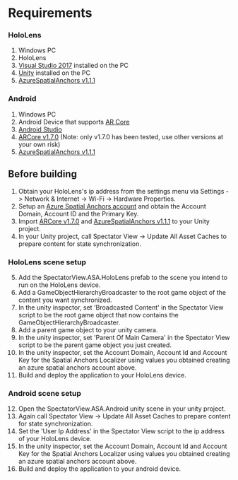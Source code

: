 # Requirements
### HoloLens
1. Windows PC
2. HoloLens
3. [Visual Studio 2017](https://visualstudio.microsoft.com/vs/) installed on the PC
4. [Unity](https://unity3d.com/get-unity/download) installed on the PC
5. [AzureSpatialAnchors v1.1.1](https://github.com/Azure/azure-spatial-anchors-samples/releases/tag/v1.1.1)

### Android
1. Windows PC
2. Android Device that supports [AR Core](https://developers.google.com/ar/discover/supported-devices)
3. [Android Studio](https://developer.android.com/studio)
4. [ARCore v1.7.0](https://github.com/google-ar/arcore-unity-sdk/releases/tag/v1.7.0) (Note: only v1.7.0 has been tested, use other versions at your own risk)
5. [AzureSpatialAnchors v1.1.1](https://github.com/Azure/azure-spatial-anchors-samples/releases/tag/v1.1.1)

## Before building
1. Obtain your HoloLens's ip address from the settings menu via Settings -> Network & Internet -> Wi-Fi -> Hardware Properties.
2. Setup an [Azure Spatial Anchors account](https://docs.microsoft.com/en-us/azure/spatial-anchors/quickstarts/get-started-unity-hololens) and obtain the Account Domain, Account ID and the Primary Key.
3. Import [ARCore v1.7.0](https://github.com/google-ar/arcore-unity-sdk/releases/tag/v1.7.0) and [AzureSpatialAnchors v1.1.1](https://github.com/Azure/azure-spatial-anchors-samples/releases/tag/v1.1.1) to your Unity project.
4. In your Unity project, call Spectator View -> Update All Asset Caches to prepare content for state synchronization.

### HoloLens scene setup
5. Add the SpectatorView.ASA.HoloLens prefab to the scene you intend to run on the HoloLens device.
6. Add a GameObjectHierarchyBroadcaster to the root game object of the content you want synchronized. 
7. In the unity inspector, set 'Broadcasted Content' in the Spectator View script to be the root game object that now contains the GameObjectHierarchyBroadcaster.
8. Add a parent game object to your unity camera.
9. In the unity inspector, set 'Parent Of Main Camera' in the Spectator View script to be the parent game object you just created.
10. In the unity inspector, set the Account Domain, Account Id and Account Key for the Spatial Anchors Localizer using values you obtained creating an azure spatial anchors account above.
11. Build and deploy the application to your HoloLens device.

### Android scene setup
12. Open the SpectatorView.ASA.Android unity scene in your unity project.
13. Again call Spectator View -> Update All Asset Caches to prepare content for state synchronization.
14. Set the 'User Ip Address' in the Spectator View script to the ip address of your HoloLens device.
15. In the unity inspector, set the Account Domain, Account Id and Account Key for the Spatial Anchors Localizer using values you obtained creating an azure spatial anchors account above.
16. Build and deploy the application to your android device.

